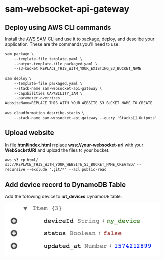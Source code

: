 # sam-websocket-api-gateway

## Deploy using AWS CLI commands

Install the [AWS SAM CLI](https://docs.aws.amazon.com/serverless-application-model/latest/developerguide/serverless-sam-cli-install.html) and use it to package, deploy, and describe your application.  These are the commands you'll need to use:

```
sam package \
    --template-file template.yaml \
    --output-template-file packaged.yaml \
    --s3-bucket REPLACE_THIS_WITH_YOUR_EXISTING_S3_BUCKET_NAME

sam deploy \
    --template-file packaged.yaml \
    --stack-name sam-websocket-api-gateway \
    --capabilities CAPABILITY_IAM \
    --parameter-overrides WebsiteName=REPLACE_THIS_WITH_YOUR_WEBSITE_S3_BUCKET_NAME_TO_CREATE

aws cloudformation describe-stacks \
    --stack-name sam-websocket-api-gateway --query 'Stacks[].Outputs'
```

## Upload website

In file **html/index.html** replace **wss://your-websocket-uri** with your **WebSocketURI** and upload the files to your bucket.

```
aws s3 cp html/ s3://REPLACE_THIS_WITH_YOUR_WEBSITE_S3_BUCKET_NAME_CREATED/ --recursive --exclude ".git/*" --acl public-read
```

## Add device record to DynamoDB Table

Add the following device to **iot_devices** DynamoDB table.

![Record DynamoDB](images/record_dynamodb.png)